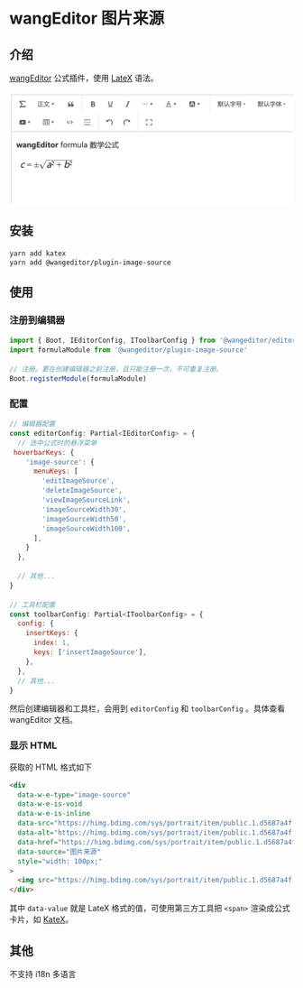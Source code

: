 # wangEditor 图片来源

## 介绍

[wangEditor](https://www.wangeditor.com/) 公式插件，使用 [LateX](https://baike.baidu.com/item/LaTeX/1212106) 语法。

![](./_img/demo.png)

## 安装

```shell
yarn add katex
yarn add @wangeditor/plugin-image-source
```

## 使用

### 注册到编辑器

```js
import { Boot, IEditorConfig, IToolbarConfig } from '@wangeditor/editor'
import formulaModule from '@wangeditor/plugin-image-source'

// 注册。要在创建编辑器之前注册，且只能注册一次，不可重复注册。
Boot.registerModule(formulaModule)
```

### 配置

```js
// 编辑器配置
const editorConfig: Partial<IEditorConfig> = {
  // 选中公式时的悬浮菜单
 hoverbarKeys: {
    'image-source': {
      menuKeys: [
        'editImageSource',
        'deleteImageSource',
        'viewImageSourceLink',
        'imageSourceWidth30',
        'imageSourceWidth50',
        'imageSourceWidth100',
      ],
    }
  },

  // 其他...
}

// 工具栏配置
const toolbarConfig: Partial<IToolbarConfig> = {
  config: {
    insertKeys: {
      index: 1,
      keys: ['insertImageSource'],
    },
  },
  // 其他...
}
```

然后创建编辑器和工具栏，会用到 `editorConfig` 和 `toolbarConfig` 。具体查看 wangEditor 文档。

### 显示 HTML

获取的 HTML 格式如下

```html
<div 
  data-w-e-type="image-source"
  data-w-e-is-void
  data-w-e-is-inline
  data-src="https://himg.bdimg.com/sys/portrait/item/public.1.d5687a4f.U-Oa-nIwRRoeMouAR9Fpwg.jpg"
  data-alt="https://himg.bdimg.com/sys/portrait/item/public.1.d5687a4f.U-Oa-nIwRRoeMouAR9Fpwg.jpg"
  data-href="https://himg.bdimg.com/sys/portrait/item/public.1.d5687a4f.U-Oa-nIwRRoeMouAR9Fpwg.jpg"
  data-source="图片来源"
  style="width: 100px;"
>
  <img src="https://himg.bdimg.com/sys/portrait/item/public.1.d5687a4f.U-Oa-nIwRRoeMouAR9Fpwg.jpg" alt="https://himg.bdimg.com/sys/portrait/item/public.1.d5687a4f.U-Oa-nIwRRoeMouAR9Fpwg.jpg" data-href="https://himg.bdimg.com/sys/portrait/item/public.1.d5687a4f.U-Oa-nIwRRoeMouAR9Fpwg.jpg" style="width: 100px;"/><div class="image-source">图片来源</div>
</div>
```

其中 `data-value` 就是 LateX 格式的值，可使用第三方工具把 `<span>` 渲染成公式卡片，如 [KateX](https://katex.org/)。

## 其他

不支持 i18n 多语言
